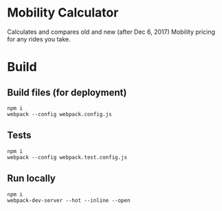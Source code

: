 # Mobility Calculator

Calculates and compares old and new (after Dec 6, 2017) Mobility pricing for any rides you take. 

# Build

## Build files (for deployment)

```
npm i
webpack --config webpack.config.js
```

## Tests

```
npm i
webpack --config webpack.test.config.js
```

## Run locally

```
npm i
webpack-dev-server --hot --inline --open
```